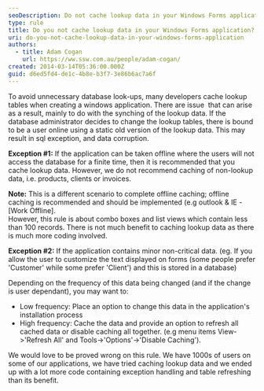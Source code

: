 ```yaml
---
seoDescription: Do not cache lookup data in your Windows Forms application to avoid unnecessary database look-ups and minimize potential issues with synchronizing data.
type: rule
title: Do you not cache lookup data in your Windows Forms application?
uri: do-you-not-cache-lookup-data-in-your-windows-forms-application
authors:
  - title: Adam Cogan
    url: https://ww.ssw.com.au/people/adam-cogan/
created: 2014-03-14T05:36:00.000Z
guid: d6ed5fd4-de1c-4b8e-b3f7-3e86b6ac7a6f
---
```


To avoid unnecessary database look-ups, many developers cache lookup tables when creating a windows application. There are issue  that can arise as a result, mainly to do with the synching of the lookup data. If the database administrator decides to change the lookup tables, there is bound to be a user online using a static old version of the lookup data. This may result in sql exception, and data corruption.

<!--endintro-->

**Exception #1:** If the application can be taken offline where the users will not access the database for a finite time, then it is recommended that you cache lookup data. However, we do not recommend caching of non-lookup data, i.e. products, clients or invoices.

**Note:** This is a different scenario to complete offline caching; offline caching is recommended and should be implemented (e.g outlook & IE - [Work Offline].  
However, this rule is about combo boxes and list views which contain less than 100 records. There is not much benefit to caching lookup data as there is much more coding involved.

**Exception #2:** If the application contains minor non-critical data. (eg. If you allow the user to customize the text displayed on forms (some people prefer 'Customer' while some prefer 'Client') and this is stored in a database)

Depending on the frequency of this data being changed (and if the change is user dependant), you may want to:

- Low frequency: Place an option to change this data in the application's installation process
- High frequency: Cache the data and provide an option to refresh all cached data or disable caching all together. (e.g menu items View-&gt;'Refresh All' and Tools-&gt;'Options'-&gt;'Disable Caching').

We would love to be proved wrong on this rule. We have 1000s of users on some of our applications, we have tried caching lookup data and we ended up with a lot more code containing exception handling and table refreshing than its benefit.
